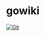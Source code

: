 # gowiki

[![Git](https://app.soluble.cloud/api/v1/public/badges/0a8c0f13-20f6-4730-b213-fefa8565fefb.svg?orgId=544861397342)](https://app.soluble.cloud/repos/details/github.com/droessmj/gowiki?orgId=544861397342)  


